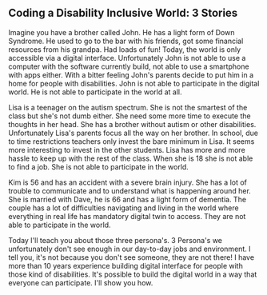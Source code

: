 ## Coding a Disability Inclusive World: 3 Stories ##
Imagine you have a brother called John. He has a light form of Down Syndrome. He used to go to the bar with his friends, got some financial resources from his grandpa. Had loads of fun! Today, the world is only accessible via a digital interface. Unfortunately John is not able to use a computer with the software currently build, not able to use a smartphone with apps either. With a bitter feeling John's parents decide to put him in a home for people with disabilities. John is not able to participate in the digital world. He is not able to participate in the world at all.

Lisa is a teenager on the autism spectrum. She is not the smartest of the class but she's not dumb either. She need some more time to execute the thoughts in her head. She has a brother without autism or other disabilities. Unfortunately Lisa's parents focus all the way on her brother. In school, due to time restrictions teachers only invest the bare minimum in Lisa. It seems more interesting to invest in the other students. Lisa has more and more hassle to keep up with the rest of the class. When she is 18 she is not able to find a job. She is not able to participate in the world.

Kim is 56 and has an accident with a severe brain injury. She has a lot of trouble to communicate and to understand what is happening around her. She is married with Dave, he is 66 and has a light form of dementia. The couple has a lot of difficulties navigating and living in the world where everything in real life has mandatory digital twin to access. They are not able to participate in the world.

Today I'll teach you about those three persona's. 3 Persona's we unfortunately don't see enough in our day-to-day jobs and environment. I tell you, it's not because you don't see someone, they are not there! I have more than 10 years experience building digital interface for people with those kind of disabilities. It's possible to build the digital world in a way that everyone can participate. I'll show you how.